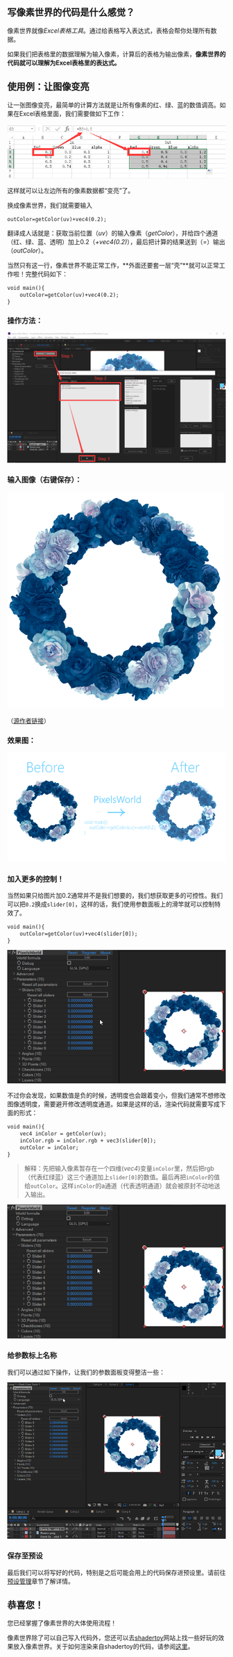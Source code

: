 
## 写像素世界的代码是什么感觉？
像素世界就像*Excel表格工具*。通过给表格写入表达式，表格会帮你处理所有数据。

如果我们把表格里的数据理解为输入像素，计算后的表格为输出像素，**像素世界的代码就可以理解为Excel表格里的表达式。**

## 使用例：让图像变亮
让一张图像变亮，最简单的计算方法就是让所有像素的红、绿、蓝的数值调高。如果在Excel表格里面，我们需要做如下工作：

![表格计算](ExcelCalculate.png)

这样就可以让左边所有的像素数据都“变亮”了。

换成像素世界，我们就需要输入

```glsl:bright_describe.shader
outColor=getColor(uv)+vec4(0.2);
```

翻译成人话就是：获取当前位置（*uv*）的输入像素（*getColor*），并给四个通道（红、绿、蓝、透明）加上0.2（*+vec4(0.2)*），最后把计算的结果送到（*=*）输出（*outColor*）。

当然只有这一行，像素世界不能正常工作，**外面还要套一层“壳”**就可以正常工作啦！完整代码如下：
```glsl:bright.shader
void main(){
    outColor=getColor(uv)+vec4(0.2);
}
```
### 操作方法：

![操作方法](OperateTip.png)

### 输入图像（右键保存）：

![输入图像](FlowerRing.png)

（[源作者链接](https://www.pixiv.net/artworks/75891619)）

### 效果图：

![效果图](EffectDemo1.png)


### 加入更多的控制！

当然如果只给图片加0.2通常并不是我们想要的，我们想获取更多的可控性。我们可以把`0.2`换成`slider[0]`，这样的话，我们使用参数面板上的滑竿就可以控制特效了。
```glsl:bright_control.shader
void main(){
    outColor=getColor(uv)+vec4(slider[0]);
}
```

![亮度控制](ControlBright.gif)

不过你会发现，如果数值是负的时候，透明度也会跟着变小，但我们通常不想修改图像透明度，需要避开修改透明度通道。如果是这样的话，渲染代码就需要写成下面的形式：
```glsl:bright_control.shader
void main(){
    vec4 inColor = getColor(uv);
    inColor.rgb = inColor.rgb + vec3(slider[0]);
    outColor = inColor;
}
```
> 解释：先把输入像素暂存在一个四维(*vec4*)变量`inColor`里，然后把rgb（代表红绿蓝）这三个通道加上`slider[0]`的数值。最后再把`inColor`的值给`outColor`。这样`inColor`的a通道（代表透明通道）就会被原封不动地送入输出。


![亮度控制升级](ControlBright2.gif)

### 给参数标上名称
我们可以通过如下操作，让我们的参数面板变得整洁一些：

![亮度控制参数](ControlBright3.gif)


### 保存至预设
最后我们可以将写好的代码，特别是之后可能会用上的代码保存进预设里。请前往[预设管理](../Editor/SavePresets.md)章节了解详情。


## 恭喜您！

您已经掌握了像素世界的大体使用流程！

像素世界除了可以自己写入代码外，您还可以去[shadertoy](https://www.shadertoy.com/)网站上找一些好玩的效果放入像素世界。关于如何渲染来自shadertoy的代码，请参阅[这里](contents/GLSL/shadertoy.md)。





<br>
<br>
<br>
<br>
<br>
<br>
<br>